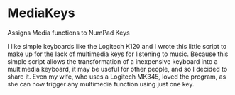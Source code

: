 # MediaKeys
Assigns Media functions to NumPad Keys

I like simple keyboards like the Logitech K120 and I wrote this little script to make up for the lack of multimedia keys for listening to music. Because this simple script allows the transformation of a inexpensive keyboard into a multimedia keyboard, it may be useful for other people, and so I decided to share it. Even my wife, who uses a Logitech MK345, loved the program, as she can now trigger any multimedia function using just one key.
